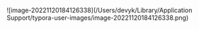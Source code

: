 ![image-20221120184126338](/Users/devyk/Library/Application Support/typora-user-images/image-20221120184126338.png)